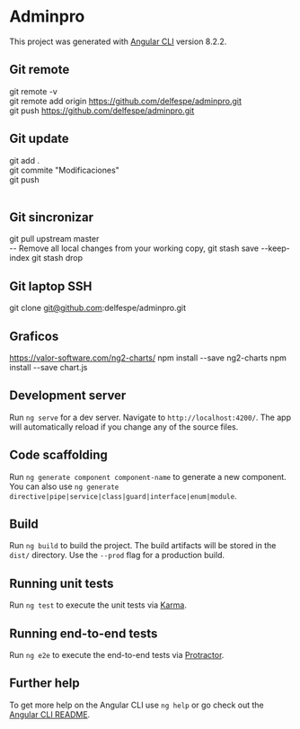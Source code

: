 # Adminpro

This project was generated with [Angular CLI](https://github.com/angular/angular-cli) version 8.2.2.
## Git remote
git remote -v <br />
git remote add origin https://github.com/delfespe/adminpro.git <br />
git push  https://github.com/delfespe/adminpro.git

## Git update
git add . <br /> 
git commite "Modificaciones" <br />
git push <br />
<br />

## Git sincronizar
git pull upstream master
<br />
-- Remove all local changes from your working copy, 
git stash save --keep-index
git stash drop

## Git laptop SSH
git clone git@github.com:delfespe/adminpro.git

## Graficos
https://valor-software.com/ng2-charts/
npm install --save ng2-charts
npm install --save chart.js

## Development server

Run `ng serve` for a dev server. Navigate to `http://localhost:4200/`. The app will automatically reload if you change any of the source files.

## Code scaffolding

Run `ng generate component component-name` to generate a new component. You can also use `ng generate directive|pipe|service|class|guard|interface|enum|module`.

## Build

Run `ng build` to build the project. The build artifacts will be stored in the `dist/` directory. Use the `--prod` flag for a production build.

## Running unit tests

Run `ng test` to execute the unit tests via [Karma](https://karma-runner.github.io).

## Running end-to-end tests

Run `ng e2e` to execute the end-to-end tests via [Protractor](http://www.protractortest.org/).

## Further help

To get more help on the Angular CLI use `ng help` or go check out the [Angular CLI README](https://github.com/angular/angular-cli/blob/master/README.md).
